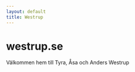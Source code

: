```yaml
---
layout: default
title: Westrup
---
```

# westrup.se

Välkommen hem till Tyra, Åsa och Anders Westrup
